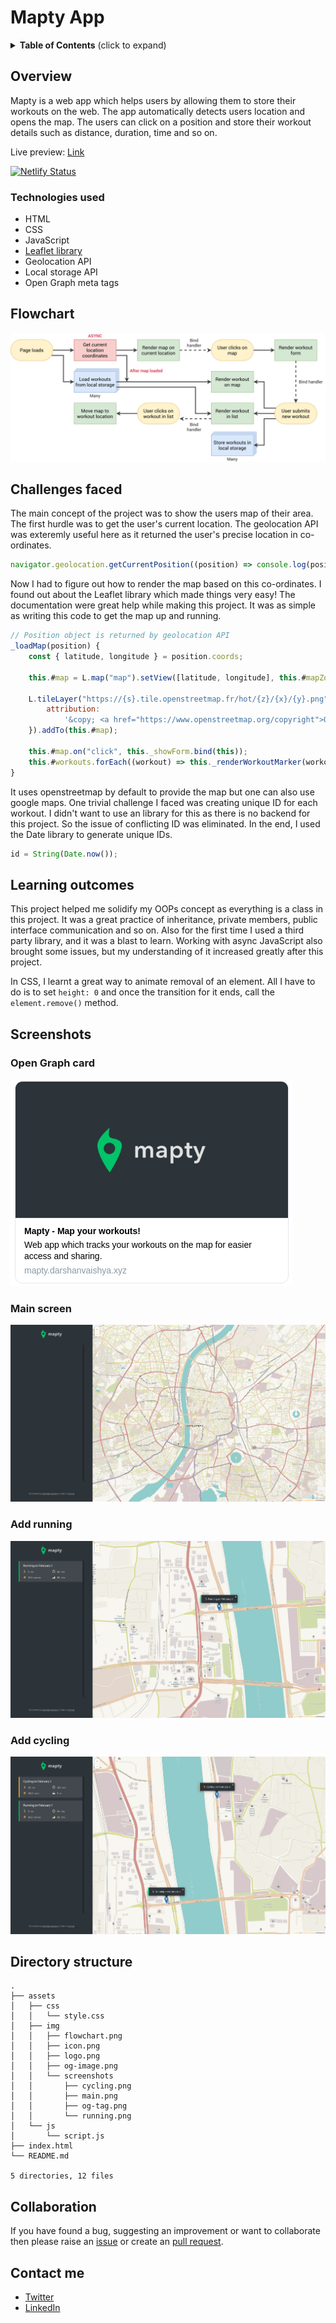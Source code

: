 # Mapty App

<details>
 <summary><strong>Table of Contents</strong> (click to expand)</summary>
  
- [Overview](#overview)
  - [Technologies used](#technologies-used)
- [Flowchart](#flowchart)
- [Challenges faced](#challenges-faced)
- [Learning outcomes](#learning-outcomes)
- [Screenshots](#screenshots)
- [Directory structure](#directory-structure)
- [Collaboration](#collaboration)
- [Contact me](#contact-me)
</details>

## Overview

Mapty is a web app which helps users by allowing them to store their workouts on the web. The app automatically detects users location and opens the map. The users can click on a position and store their workout details such as distance, duration, time and so on.

Live preview: [Link](https://mapty.darshanvaishya.xyz/)

[![Netlify Status](https://api.netlify.com/api/v1/badges/e44f8729-e46d-48cf-9e86-02fd6e77e439/deploy-status)](https://app.netlify.com/sites/heuristic-aryabhata-5c34b0/deploys)

### Technologies used

- HTML
- CSS
- JavaScript
- [Leaflet library](https://leafletjs.com/)
- Geolocation API
- Local storage API
- Open Graph meta tags

## Flowchart

![flowchart](./assets/img/flowchart.png)

## Challenges faced

The main concept of the project was to show the users map of their area. The first hurdle was to get the user's current location. The geolocation API was exteremly useful here as it returned the user's precise location in co-ordinates.

```js
navigator.geolocation.getCurrentPosition((position) => console.log(position));
```

Now I had to figure out how to render the map based on this co-ordinates. I found out about the Leaflet library which made things very easy! The documentation were great help while making this project. It was as simple as writing this code to get the map up and running.

```js
// Position object is returned by geolocation API
_loadMap(position) {
    const { latitude, longitude } = position.coords;

    this.#map = L.map("map").setView([latitude, longitude], this.#mapZoomLevel);

    L.tileLayer("https://{s}.tile.openstreetmap.fr/hot/{z}/{x}/{y}.png", {
        attribution:
            '&copy; <a href="https://www.openstreetmap.org/copyright">OpenStreetMap</a> contributors',
    }).addTo(this.#map);

    this.#map.on("click", this._showForm.bind(this));
    this.#workouts.forEach((workout) => this._renderWorkoutMarker(workout));
}
```

It uses openstreetmap by default to provide the map but one can also use google maps.
One trivial challenge I faced was creating unique ID for each workout. I didn't want to use an library for this as there is no backend for this project. So the issue of conflicting ID was eliminated. In the end, I used the Date library to generate unique IDs.

```js
id = String(Date.now());
```

## Learning outcomes

This project helped me solidify my OOPs concept as everything is a class in this project. It was a great practice of inheritance, private members, public interface communication and so on. Also for the first time I used a third party library, and it was a blast to learn. Working with async JavaScript also brought some issues, but my understanding of it increased greatly after this project.

In CSS, I learnt a great way to animate removal of an element. All I have to do is to set `height: 0` and once the transition for it ends, call the `element.remove()` method.

## Screenshots

### Open Graph card

![og card](./assets/img/screenshots/og-tag.png)

### Main screen

![main screen](./assets/img/screenshots/main.png)

### Add running

![running](./assets/img/screenshots/running.png)

### Add cycling

![cycling](./assets/img/screenshots/cycling.png)

## Directory structure

```
.
├── assets
│   ├── css
│   │   └── style.css
│   ├── img
│   │   ├── flowchart.png
│   │   ├── icon.png
│   │   ├── logo.png
│   │   ├── og-image.png
│   │   └── screenshots
│   │       ├── cycling.png
│   │       ├── main.png
│   │       ├── og-tag.png
│   │       └── running.png
│   └── js
│       └── script.js
├── index.html
└── README.md

5 directories, 12 files
```

## Collaboration

If you have found a bug, suggesting an improvement or want to collaborate then please raise an [issue](https://github.com/DarshanVaishya/mapty-app/issues) or create an [pull request](https://github.com/DarshanVaishya/mapty-app/pulls).

## Contact me

- [Twitter](https://twitter.com/darshan_vaishya)
- [LinkedIn](https://www.linkedin.com/in/darshan-vaishya-ba99001a9/)
